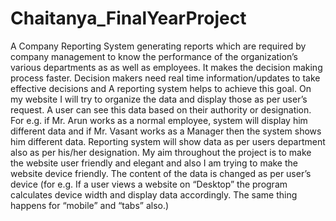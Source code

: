 # Chaitanya_FinalYearProject
A Company Reporting System generating reports which are required by company
management to know the performance of the organization’s various departments as
as well as employees. It makes the decision making process faster.
Decision makers need real time information/updates to take effective decisions and
A reporting system helps to achieve this goal.
On my website I will try to organize the data and display those as per user’s request.
A user can see this data based on their authority or designation. For e.g. if Mr. Arun
works as a normal employee, system will display him different data and if Mr. Vasant
works as a Manager then the system shows him different data. Reporting system will
show data as per users department also as per his/her designation.
My aim throughout the project is to make the website user friendly and elegant and
also I am trying to make the website device friendly.
The content of the data is changed as per user’s device (for e.g. If a user views a
website on “Desktop” the program calculates device width and display data
accordingly. The same thing happens for “mobile” and “tabs” also.)
